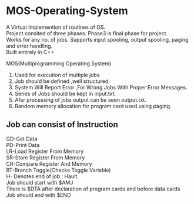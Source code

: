 # MOS-Operating-System
A Virtual Implemention of routines of OS.  
Project consited of three phases. Phase3 is final phase for project.  
Works for any no. of jobs. Supports input spooling, output spooling, paging and error handling.  
Built entirely in C++  

MOS(Multiprogramming Operating System)  
1. Used for execution of multiple jobs  
2. Job should be defined ,well structured.  
3. System Will Report Error ,For Wrong Jobs With Proper Error Messages.  
4. Series of Jobs should be kept in input.txt.  
5. Afer processing of jobs output can be seen output.txt.  
6. Random memory allocation for program card used using paging.  

## Job can consist of Instruction
GD-Get Data  
PD-Print Data  
LR-Load Register From Memory  
SR-Store Register From Memory  
CR-Compare Register And Memory  
BT-Branch Toggle(Checks Toggle Variable)  
H- Denotes end of job : Hault.  
Job should start with $AMJ  
There is $DTA after declaration of program cards and before data cards  
Job should end with $END  
